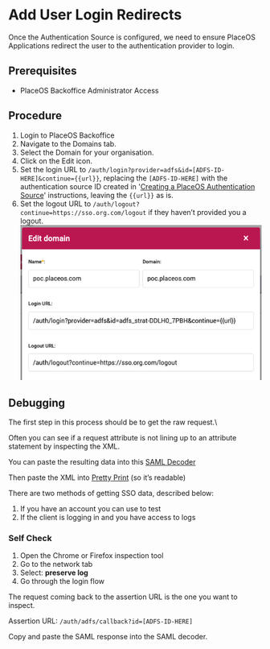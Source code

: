 # Add User Login Redirects

Once the Authentication Source is configured, we need to ensure PlaceOS Applications redirect the user to the authentication provider to login.&#x20;

## Prerequisites

* PlaceOS Backoffice Administrator Access

## Procedure

1. Login to PlaceOS Backoffice
2. Navigate to the Domains tab.
3. Select the Domain for your organisation.
4. Click on the Edit icon.
5. Set the login URL to `/auth/login?provider=adfs&id=[ADFS-ID-HERE]&continue={{url}}`, replacing the `[ADFS-ID-HERE]` with the authentication source ID created in '[Creating a PlaceOS Authentication Source](create-a-placeos-authentication-source-for-google.md)' instructions, leaving the `{{url}}` as is.
6. Set the logout URL to `/auth/logout?continue=https://sso.org.com/logout` if they haven’t provided you a logout.\
   ![](<../../../.gitbook/assets/image (14) (1).png>)

## Debugging

The first step in this process should be to get the raw request.\


Often you can see if a request attribute is not lining up to an attribute statement by inspecting the XML.

You can paste the resulting data into this [SAML Decoder](https://www.samltool.com/decode.php)

Then paste the XML into [Pretty Print](https://www.samltool.com/prettyprint.php) (so it’s readable)

There are two methods of getting SSO data, described below:

1. If you have an account you can use to test
2. If the client is logging in and you have access to logs

### Self Check

1. Open the Chrome or Firefox inspection tool
2. Go to the network tab
3. Select: **preserve log**
4. Go through the login flow

The request coming back to the assertion URL is the one you want to inspect.

Assertion URL: `/auth/adfs/callback?id=[ADFS-ID-HERE]`

Copy and paste the SAML response into the SAML decoder.
